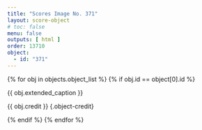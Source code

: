 ```yaml
---
title: "Scores Image No. 371"
layout: score-object
# toc: false
menu: false
outputs: [ html ]
order: 13710
object:
  - id: "371"
---
```


{% for obj in objects.object_list %}
{% if obj.id == object[0].id %}

{{ obj.extended_caption }}

{{ obj.credit }} {.object-credit}

{% endif %}
{% endfor %}
